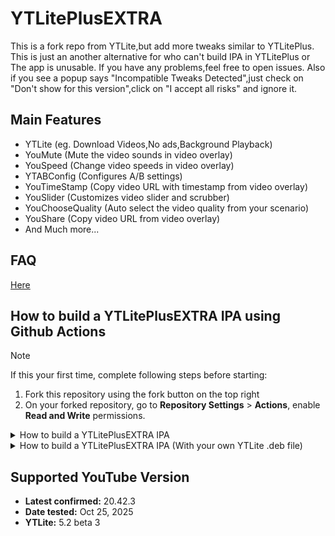 # YTLitePlusEXTRA
This is a fork repo from YTLite,but add more tweaks similar to YTLitePlus.
This is just an another alternative for who can't build IPA in YTLitePlus or The app is unusable.
If you have any problems,feel free to open issues.
Also if you see a popup says "Incompatible Tweaks Detected",just check on "Don't show for this version",click on "I accept all risks" and ignore it.

## Main Features
- YTLite (eg. Download Videos,No ads,Background Playback)
- YouMute (Mute the video sounds in video overlay)
- YouSpeed (Change video speeds in video overlay)
- YTABConfig (Configures A/B settings)
- YouTimeStamp (Copy video URL with timestamp from video overlay)
- YouSlider (Customizes video slider and scrubber)
- YouChooseQuality (Auto select the video quality from your scenario)
- YouShare (Copy video URL from video overlay)
- And Much more...

## FAQ
[Here](FAQs/FAQ_EN.md)

## How to build a YTLitePlusEXTRA IPA using Github Actions
> [!NOTE]
> If this your first time, complete following steps before starting:
>
> 1. Fork this repository using the fork button on the top right
> 2. On your forked repository, go to **Repository Settings** > **Actions**, enable **Read and Write** permissions.

<details>
  <summary>How to build a YTLitePlusEXTRA IPA</summary>
  <ol>
    <li>Click on <strong>Sync fork</strong>, and if your branch is out-of-date, click on <strong>Update branch</strong>.</li>
    <li>Navigate to the <strong>Actions tab</strong> in your forked repository and select <strong>Build and Release YTLitePlusEXTRA IPA.</strong></li>
    <li>Click the <strong>Run workflow</strong> button located on the right side.</li>
    <li>Get a decrypted .ipa file (I cannot provide this due to legal reasons), then upload it to a file provider (e.g., filebin.net, filemail.com, or Dropbox is recommended). Paste the URL of the decrypted IPA file in the provided field.</li>
    <strong>NOTE:</strong> Make sure to provide a direct download link to the file, not a link to a webpage. Otherwise, the process will fail.
    <li>Enter the tweak version from the releases (the latest release is selected by default). You can also change the BundleID and Display Name if desired.</li>
    <li>Make sure all inputs are correct, then click <strong>Run workflow</strong> to start the process.</li>
    <li>Wait for the build to finish. You can download the YTLitePlusEXTRA IPA from the releases section of your forked repo. (If you can't find the releases section, go to your forked repo and add /releases to the URL, i.e., github.com/yourusername/YTLitePlusEXTRA/releases.)</li>
  </ol>
</details>

<details>
  <summary>How to build a YTLitePlusEXTRA IPA (With your own YTLite .deb file)</summary>
  <ol>
    <li>Click on <strong>Sync fork</strong>, and if your branch is out-of-date, click on <strong>Update branch</strong>.</li>
    <li>Navigate to the <strong>Actions tab</strong> in your forked repository and select <strong>(Pre-Release) Build and Release YTLitePlusEXTRA IPA.</strong></li>
    <li>Click the <strong>Run workflow</strong> button located on the right side.</li>
    <li>Get a decrypted .ipa file (I cannot provide this due to legal reasons), then upload it to a file provider (e.g., filebin.net, filemail.com, or Dropbox is recommended). Paste the URL of the decrypted IPA file in the provided field.</li>
    <li>Get your YTLite .deb file, then upload it to a file provider (e.g., filebin.net, filemail.com, or Dropbox is recommended). Paste the URL of the deb file in the provided field.</li>
    <strong>NOTE:</strong> Make sure to provide a direct download link to the file, not a link to a webpage. Otherwise, the process will fail.
    <li>You can also change the BundleID and Display Name if desired.</li>
    <li>Make sure all inputs are correct, then click <strong>Run workflow</strong> to start the process.</li>
    <li>Wait for the build to finish. You can download the YTLitePlusEXTRA IPA from the releases section of your forked repo. (If you can't find the releases section, go to your forked repo and add /releases to the URL, i.e., github.com/yourusername/YTLitePlusEXTRA/releases.)</li>
  </ol>
</details>

## Supported YouTube Version
<ul>
   <li><strong>Latest confirmed:</strong> 20.42.3</li>
   <li><strong>Date tested:</strong> Oct 25, 2025</li>
   <li><strong>YTLite:</strong> 5.2 beta 3</li>
</ul>
